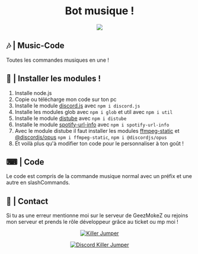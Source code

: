 <div align="center">
  <h1>Bot musique !</h1>
  <p>
      <img src="https://media.discordapp.net/attachments/823662921367158794/850320710181715978/unknown.png" target="_blank"/>
  </p>
</div>

## 🎶 | Music-Code

Toutes les commandes musiques en une !


## 📂 | Installer les modules !

1. Installe node.js
2. Copie ou télécharge mon code sur ton pc
3. Installe le module [discord.js](https://discord.js.org/#/) avec `npm i discord.js`
4. Installe les modules glob avec `npm i glob` et util avec `npm i util`
5. Installe le module [distube](https://www.npmjs.com/package/distube) avec `npm i distube`
6. Installe le module [spotify-url-info](https://www.npmjs.com/package/spotify-url-info) avec `npm i spotify-url-info`
6. Avec le module distube il faut installer les modules [ffmpeg-static](https://www.npmjs.com/package/ffmpeg-static) et [@discordjs/opus](https://www.npmjs.com/package/@discordjs/opus) `npm i ffmpeg-static`, `npm i @discordjs/opus`
7. Et voilà plus qu'à modifier ton code pour le personnaliser à ton goût !


## ⌨ | Code

Le code est compris de la commande musique normal avec un préfix et une autre en slashCommands.


## 👥 | Contact

Si tu as une erreur mentionne moi sur le serveur de GeezMokeZ ou rejoins mon serveur et prends le rôle développeur grâce au ticket ou mp moi !

<div align="center">
  <p>
    <a href="https://www.youtube.com/channel/UCFJDHPs7eT60mR3WcqrzzAA" target="_blank"><img src="https://media.discordapp.net/attachments/823662921367158794/850311629710295060/killer_jumper_logo.jpg" alt="Killer Jumper"/></a>
  </p>
  <p>
    <a href="https://discord.gg/bZ6FP2WxsY" target="_blank"><img src="https://media.discordapp.net/attachments/823662921367158794/850313354479665152/unknown.png" alt="Discord Killer Jumper"/></a>
  </p>
</div>
